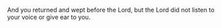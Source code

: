 And you returned and wept before the Lord, but the Lord did not listen to your voice or give ear to you.

